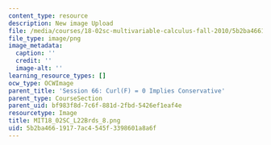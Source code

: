 ```yaml
---
content_type: resource
description: New image Upload
file: /media/courses/18-02sc-multivariable-calculus-fall-2010/5b2ba46619177ac4545f3398601a8a6f_MIT18_02SC_L22Brds_8.png
file_type: image/png
image_metadata:
  caption: ''
  credit: ''
  image-alt: ''
learning_resource_types: []
ocw_type: OCWImage
parent_title: 'Session 66: Curl(F) = 0 Implies Conservative'
parent_type: CourseSection
parent_uid: bf983f8d-7c6f-881d-2fbd-5426ef1eaf4e
resourcetype: Image
title: MIT18_02SC_L22Brds_8.png
uid: 5b2ba466-1917-7ac4-545f-3398601a8a6f
---
```

